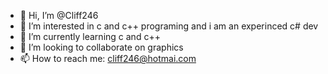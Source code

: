- 👋 Hi, I’m @Cliff246
- 👀 I’m interested in c and c++ programing and i am an experinced c# dev
- 🌱 I’m currently learning c and c++
- 💞️ I’m looking to collaborate on graphics
- 📫 How to reach me: cliff246@hotmai.com

<!---
Cliff246/Cliff246 is a ✨ special ✨ repository because its `README.md` (this file) appears on your GitHub profile.
You can click the Preview link to take a look at your changes.
--->
